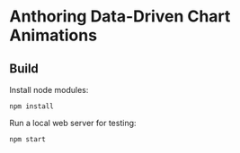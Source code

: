 # Anthoring Data-Driven Chart Animations

Build 
----

Install node modules:
```
npm install
```
Run a local web server for testing:
```
npm start
```
